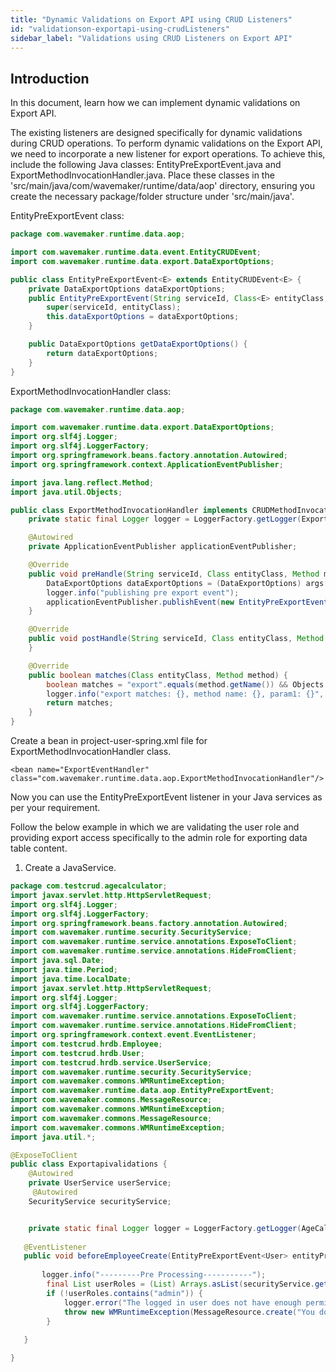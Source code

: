```yaml
---
title: "Dynamic Validations on Export API using CRUD Listeners"
id: "validationson-exportapi-using-crudListeners"
sidebar_label: "Validations using CRUD Listeners on Export API"
---
```

## Introduction

In this document, learn how we can implement dynamic validations on Export API.

The existing listeners are designed specifically for dynamic validations during CRUD operations. To perform dynamic validations on the Export API, we need to incorporate a new listener for export operations. To achieve this, include the following Java classes: EntityPreExportEvent.java and ExportMethodInvocationHandler.java. Place these classes in the 'src/main/java/com/wavemaker/runtime/data/aop' directory, ensuring you create the necessary package/folder structure under 'src/main/java'.

EntityPreExportEvent class:

```java
package com.wavemaker.runtime.data.aop;

import com.wavemaker.runtime.data.event.EntityCRUDEvent;
import com.wavemaker.runtime.data.export.DataExportOptions;

public class EntityPreExportEvent<E> extends EntityCRUDEvent<E> {
    private DataExportOptions dataExportOptions;
    public EntityPreExportEvent(String serviceId, Class<E> entityClass, DataExportOptions dataExportOptions) {
        super(serviceId, entityClass);
        this.dataExportOptions = dataExportOptions;
    }

    public DataExportOptions getDataExportOptions() {
        return dataExportOptions;
    }
}
```

ExportMethodInvocationHandler class:

```java
package com.wavemaker.runtime.data.aop;

import com.wavemaker.runtime.data.export.DataExportOptions;
import org.slf4j.Logger;
import org.slf4j.LoggerFactory;
import org.springframework.beans.factory.annotation.Autowired;
import org.springframework.context.ApplicationEventPublisher;

import java.lang.reflect.Method;
import java.util.Objects;

public class ExportMethodInvocationHandler implements CRUDMethodInvocationHandler {
    private static final Logger logger = LoggerFactory.getLogger(ExportMethodInvocationHandler.class);

    @Autowired
    private ApplicationEventPublisher applicationEventPublisher;

    @Override
    public void preHandle(String serviceId, Class entityClass, Method method, Object[] args) {
        DataExportOptions dataExportOptions = (DataExportOptions) args[0];
        logger.info("publishing pre export event");
        applicationEventPublisher.publishEvent(new EntityPreExportEvent(serviceId, entityClass, dataExportOptions));
    }

    @Override
    public void postHandle(String serviceId, Class entityClass, Method method, Object retVal) {
    }

    @Override
    public boolean matches(Class entityClass, Method method) {
        boolean matches = "export".equals(method.getName()) && Objects.equals(method.getParameterTypes()[0].getName(), DataExportOptions.class.getName());
        logger.info("export matches: {}, method name: {}, param1: {}", matches, method.getName(), method.getParameterTypes()[0].getName());
        return matches;
    }
}

```

Create a bean in project-user-spring.xml file for ExportMethodInvocationHandler class.

``` bean
<bean name="ExportEventHandler" class="com.wavemaker.runtime.data.aop.ExportMethodInvocationHandler"/>

```

Now you can use the EntityPreExportEvent listener in your Java services as per your requirement. 

Follow the below example in which we are validating the user role and providing export access specifically to the admin role for exporting data table content.

1. Create a JavaService.

```java
package com.testcrud.agecalculator;
import javax.servlet.http.HttpServletRequest;
import org.slf4j.Logger;
import org.slf4j.LoggerFactory;
import org.springframework.beans.factory.annotation.Autowired;
import com.wavemaker.runtime.security.SecurityService;
import com.wavemaker.runtime.service.annotations.ExposeToClient;
import com.wavemaker.runtime.service.annotations.HideFromClient;
import java.sql.Date;
import java.time.Period;
import java.time.LocalDate;
import javax.servlet.http.HttpServletRequest;
import org.slf4j.Logger;
import org.slf4j.LoggerFactory;
import com.wavemaker.runtime.service.annotations.ExposeToClient;
import com.wavemaker.runtime.service.annotations.HideFromClient;
import org.springframework.context.event.EventListener;
import com.testcrud.hrdb.Employee;
import com.testcrud.hrdb.User;
import com.testcrud.hrdb.service.UserService;
import com.wavemaker.runtime.security.SecurityService;
import com.wavemaker.commons.WMRuntimeException;
import com.wavemaker.runtime.data.aop.EntityPreExportEvent;
import com.wavemaker.commons.MessageResource;
import com.wavemaker.commons.WMRuntimeException;
import com.wavemaker.commons.MessageResource;
import com.wavemaker.commons.WMRuntimeException;
import java.util.*;

@ExposeToClient
public class Exportapivalidations {
    @Autowired
    private UserService userService;
     @Autowired
    SecurityService securityService;


    private static final Logger logger = LoggerFactory.getLogger(AgeCalculator.class);
   
   @EventListener
   public void beforeEmployeeCreate(EntityPreExportEvent<User> entityPreExportEvent){
       
       logger.info("---------Pre Processing-----------");
        final List userRoles = (List) Arrays.asList(securityService.getUserRoles());
        if (!userRoles.contains("admin")) {
            logger.error("The logged in user does not have enough permissions");
            throw new WMRuntimeException(MessageResource.create("You do not have enough permissions"));
        } 
     
   }

}

 ```
